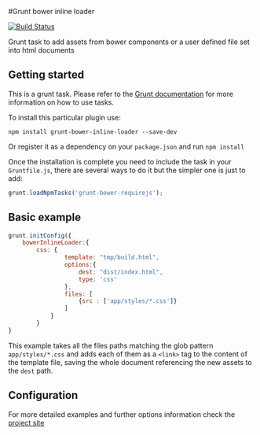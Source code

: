 #Grunt bower inline loader

[![Build Status](https://api.travis-ci.org/ravenlp/grunt-bower-inline-loader.png)](https://travis-ci.org/ravenlp/grunt-bower-inline-loader)

Grunt task to add assets from bower components or a user defined file set into html documents

## Getting started

This is a grunt task. Please refer to the [Grunt documentation](https://github.com/gruntjs/grunt/blob/devel/docs/getting_started.md) for more information on how to use tasks.

To install this particular plugin use:

```shell
npm install grunt-bower-inline-loader --save-dev
```

Or register it as a dependency on your `package.json` and run `npm install`

Once the installation is complete you need to include the task in your `Gruntfile.js`, there are several ways to do it but the simpler one is just to add:

```js
grunt.loadNpmTasks('grunt-bower-requirejs');
```

## Basic example


```js
grunt.initConfig({
    bowerInlineLoader:{
        css: {
                template: "tmp/build.html",
                options:{
                    dest: "dist/index.html",
                    type: 'css'
                },
                files: [
                    {src : ['app/styles/*.css']}
                ]
            }
        }
}
```

This example takes all the files paths matching the glob pattern `app/styles/*.css` and adds each of them as a `<link>` tag to the content of the template file, saving the whole document referencing the new assets to the `dest` path.

## Configuration

For more detailed examples and further options information check the [project site](http://ravenlp.github.io/grunt-bower-inline-loader/)
